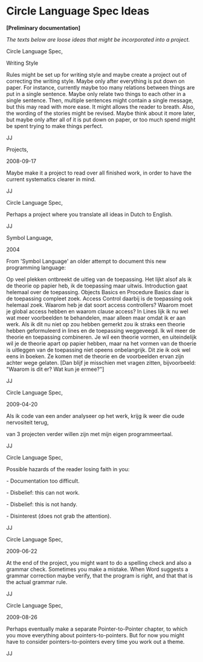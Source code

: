 ﻿Circle Language Spec Ideas
==========================

__[Preliminary documentation]__

*The texts below are loose ideas that might be incorporated into a project.*

Circle Language Spec,

Writing Style

Rules might be set up for writing style and maybe create a project out of correcting the writing style. Maybe only after everything is put down on paper. For instance, currently maybe too many relations between things are put in a single sentence. Maybe only relate two things to each other in a single sentence. Then, multiple sentences might contain a single message, but this may read with more ease. It might allows the reader to breath. Also, the wording of the stories might be revised. Maybe think about it more later, but maybe only after all of it is put down on paper, or too much spend might be spent trying to make things perfect.

JJ



Projects,

2008-09-17

Maybe make it a project to read over all finished work, in order to have the current systematics clearer in mind.

JJ


Circle Language Spec,

Perhaps a project where you translate all ideas in Dutch to English.

JJ


Symbol Language,

2004

From 'Symbol Language' an older attempt to document this new programming language:

Op veel plekken ontbreekt de uitleg van de toepassing. Het lijkt alsof als ik de theorie op papier heb, ik de toepassing maar uitwis. Introduction gaat helemaal over de toepassing. Objects Basics en Procedure Basics daar is de toepassing compleet zoek. Access Control daarbij is de toepassing ook helemaal zoek. Waarom heb je dat soort access controllers? Waarom moet je global access hebben en waarom clause access? In Lines lijk ik nu wel wat meer voorbeelden te behandelen, maar alleen maar omdat ik er aan werk. Als ik dit nu niet op zou hebben gemerkt zou ik straks een theorie hebben geformuleerd in lines en de toepassing weggeveegd. Ik wil meer de theorie en toepassing combineren. Je wil een theorie vormen, en uiteindelijk wil je de theorie apart op papier hebben, maar na het vormen van de thoerie is uitleggen van de toepassing niet opeens onbelangrijk. Dit zie ik ook wel eens in boeken. Ze komen met de theorie en de voorbeelden ervan zijn achter wege gelaten. [Dan blijf je misschien met vragen zitten, bijvoorbeeld: "Waarom is dit er? Wat kun je ermee?"]

JJ


Circle Language Spec,

2009-04-20



Als ik code van een ander analyseer op het werk, krijg ik weer die oude nervositeit terug,

van 3 projecten verder willen zijn met mijn eigen programmeertaal.



JJ


Circle Language Spec,

Possible hazards of the reader losing faith in you:

\- Documentation too difficult.

\- Disbelief: this can not work.

\- Disbelief: this is not handy.

\- Disinterest (does not grab the attention).

JJ


Circle Language Spec,

2009-06-22



At the end of the project, you might want to do a spelling check and also a grammar check. Sometimes you make a mistake. When Word suggests a grammar correction maybe verify, that the program is right, and that that is the actual grammar rule.



JJ



Circle Language Spec,

2009-08-26

Perhaps eventually make a separate Pointer-to-Pointer chapter, to which you move everything about pointers-to-pointers. But for now you might have to consider pointers-to-pointers every time you work out a theme.

JJ
